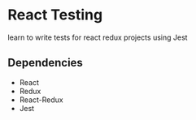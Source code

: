 # React Testing
learn to write tests for react redux projects using Jest

## Dependencies
- React
- Redux
- React-Redux
- Jest
